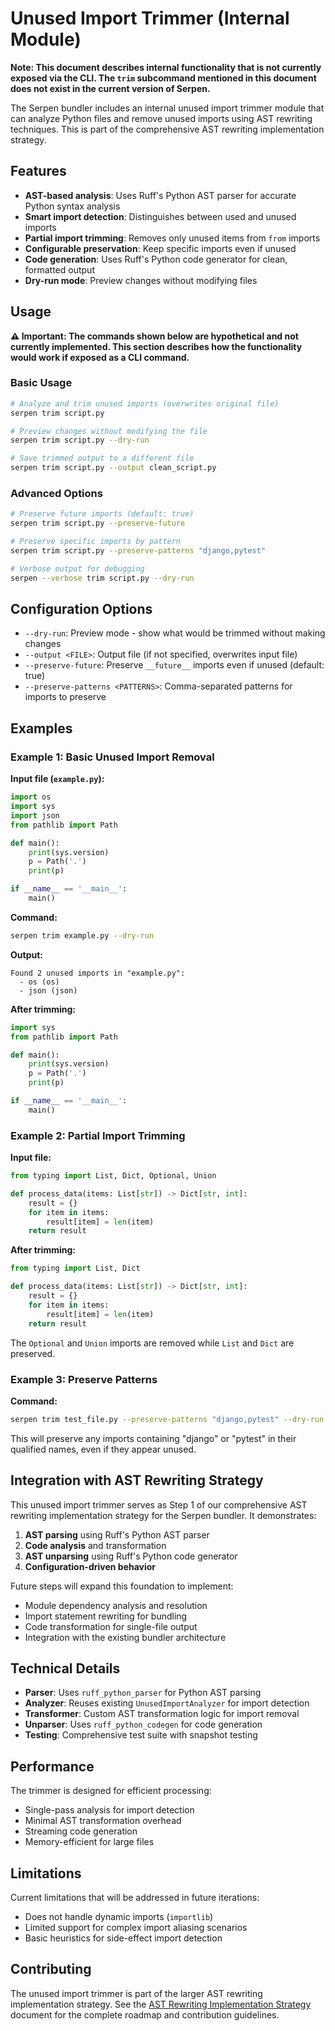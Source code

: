 # Unused Import Trimmer (Internal Module)

**Note: This document describes internal functionality that is not currently exposed via the CLI. The `trim` subcommand mentioned in this document does not exist in the current version of Serpen.**

The Serpen bundler includes an internal unused import trimmer module that can analyze Python files and remove unused imports using AST rewriting techniques. This is part of the comprehensive AST rewriting implementation strategy.

## Features

- **AST-based analysis**: Uses Ruff's Python AST parser for accurate Python syntax analysis
- **Smart import detection**: Distinguishes between used and unused imports
- **Partial import trimming**: Removes only unused items from `from` imports
- **Configurable preservation**: Keep specific imports even if unused
- **Code generation**: Uses Ruff's Python code generator for clean, formatted output
- **Dry-run mode**: Preview changes without modifying files

## Usage

**⚠️ Important: The commands shown below are hypothetical and not currently implemented. This section describes how the functionality would work if exposed as a CLI command.**

### Basic Usage

```bash
# Analyze and trim unused imports (overwrites original file)
serpen trim script.py

# Preview changes without modifying the file
serpen trim script.py --dry-run

# Save trimmed output to a different file
serpen trim script.py --output clean_script.py
```

### Advanced Options

```bash
# Preserve future imports (default: true)
serpen trim script.py --preserve-future

# Preserve specific imports by pattern
serpen trim script.py --preserve-patterns "django,pytest"

# Verbose output for debugging
serpen --verbose trim script.py --dry-run
```

## Configuration Options

- `--dry-run`: Preview mode - show what would be trimmed without making changes
- `--output <FILE>`: Output file (if not specified, overwrites input file)
- `--preserve-future`: Preserve `__future__` imports even if unused (default: true)
- `--preserve-patterns <PATTERNS>`: Comma-separated patterns for imports to preserve

## Examples

### Example 1: Basic Unused Import Removal

**Input file (`example.py`):**

```python
import os
import sys
import json
from pathlib import Path

def main():
    print(sys.version)
    p = Path('.')
    print(p)

if __name__ == '__main__':
    main()
```

**Command:**

```bash
serpen trim example.py --dry-run
```

**Output:**

```
Found 2 unused imports in "example.py":
  - os (os)
  - json (json)
```

**After trimming:**

```python
import sys
from pathlib import Path

def main():
    print(sys.version)
    p = Path('.')
    print(p)

if __name__ == '__main__':
    main()
```

### Example 2: Partial Import Trimming

**Input file:**

```python
from typing import List, Dict, Optional, Union

def process_data(items: List[str]) -> Dict[str, int]:
    result = {}
    for item in items:
        result[item] = len(item)
    return result
```

**After trimming:**

```python
from typing import List, Dict

def process_data(items: List[str]) -> Dict[str, int]:
    result = {}
    for item in items:
        result[item] = len(item)
    return result
```

The `Optional` and `Union` imports are removed while `List` and `Dict` are preserved.

### Example 3: Preserve Patterns

**Command:**

```bash
serpen trim test_file.py --preserve-patterns "django,pytest" --dry-run
```

This will preserve any imports containing "django" or "pytest" in their qualified names, even if they appear unused.

## Integration with AST Rewriting Strategy

This unused import trimmer serves as Step 1 of our comprehensive AST rewriting implementation strategy for the Serpen bundler. It demonstrates:

1. **AST parsing** using Ruff's Python AST parser
2. **Code analysis** and transformation
3. **AST unparsing** using Ruff's Python code generator
4. **Configuration-driven behavior**

Future steps will expand this foundation to implement:

- Module dependency analysis and resolution
- Import statement rewriting for bundling
- Code transformation for single-file output
- Integration with the existing bundler architecture

## Technical Details

- **Parser**: Uses `ruff_python_parser` for Python AST parsing
- **Analyzer**: Reuses existing `UnusedImportAnalyzer` for import detection
- **Transformer**: Custom AST transformation logic for import removal
- **Unparser**: Uses `ruff_python_codegen` for code generation
- **Testing**: Comprehensive test suite with snapshot testing

## Performance

The trimmer is designed for efficient processing:

- Single-pass analysis for import detection
- Minimal AST transformation overhead
- Streaming code generation
- Memory-efficient for large files

## Limitations

Current limitations that will be addressed in future iterations:

- Does not handle dynamic imports (`importlib`)
- Limited support for complex import aliasing scenarios
- Basic heuristics for side-effect import detection

## Contributing

The unused import trimmer is part of the larger AST rewriting implementation strategy. See the [AST Rewriting Implementation Strategy](ast_rewriting_implementation_strategy.md) document for the complete roadmap and contribution guidelines.
